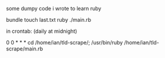 some dumpy code i wrote to learn ruby

bundle
touch last.txt
ruby ./main.rb


in crontab:
(daily at midnight)

0 0 * * * cd /home/ian/tld-scrape/; /usr/bin/ruby /home/ian/tld-scrape/main.rb
